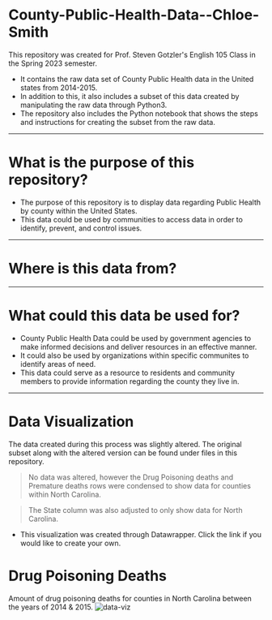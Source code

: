 # County-Public-Health-Data--Chloe-Smith
This repository was created for Prof. Steven Gotzler's English 105 Class in the Spring 2023 semester.
- It contains the raw data set of County Public Health data in the United states from 2014-2015.
- In addition to this, it also includes a subset of this data created by manipulating the raw data through Python3.
- The repository also includes the Python notebook that shows the steps and instructions for creating the subset from the raw data. 
------
# What is the purpose of this repository?
- The purpose of this repository is to display data regarding Public Health by county within the United States.
- This data could be used by communities to access data in order to identify, prevent, and control issues.
-------
# Where is this data from?
------
# What could this data be used for?
- County Public Health Data could be used by government agencies to make informed decisions and deliver resources in an effective manner.
- It could also be used by organizations within specific communites to identify areas of need.
- This data could serve as a resource to residents and community members to provide information regarding the county they live in.
---------
# Data Visualization
The data created during this process was slightly altered. The original subset along with the altered version can be found under files in this repository. 
>No data was altered, however the Drug Poisoning deaths and Premature deaths rows were condensed to show data for counties within North Carolina.

>The State column was also adjusted to only show data for North Carolina.
- This visualization was created through Datawrapper. Click the link if you would like to create your own. 
# Drug Poisoning Deaths
Amount of drug poisoning deaths for counties in North Carolina between the years of 2014 & 2015.
![data-viz](drug-poisoning-deaths.pnb)
